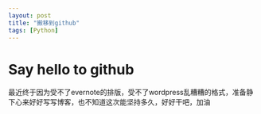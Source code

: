 ```yaml
---
layout: post
title: "搬移到github"
tags: [Python]
---
```


# Say hello to github 

最近终于因为受不了evernote的排版，受不了wordpress乱糟糟的格式，准备静下心来好好写写博客，也不知道这次能坚持多久，好好干吧，加油